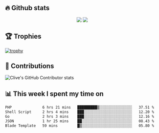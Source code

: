 ## &#128293; Github stats

<!-- GitHub Readme Streak Stats - https://github.com/DenverCoder1/github-readme-streak-stats -->
<p align="center">

<picture>
  <source 
    srcset="https://github-readme-stats.vercel.app/api?username=clivewalkden&count_private=true&show_icons=true&theme=darcula"
    media="(prefers-color-scheme: dark)"
  />
  <source
    srcset="https://github-readme-stats.vercel.app/api?username=clivewalkden&count_private=true&show_icons=true&theme=calm"
    media="(prefers-color-scheme: light), (prefers-color-scheme: no-preference)"
  />
  <img src="https://github-readme-stats.vercel.app/api?username=clivewalkden&count_private=true&show_icons=true&theme=darcula" />
</picture>

<a href="https://git.io/streak-stats" target="_blank">
  <img src="http://github-readme-streak-stats.herokuapp.com?user=clivewalkden&theme=darcula&date_format=j%20M%5B%20Y%5D" />
</a>

</p>

## &#127942; Trophies
[![trophy](https://github-profile-trophy.vercel.app/?username=clivewalkden&theme=onedark)](https://github.com/clivewalkden/github-profile-trophy)

## &#129309; Contributions
![Clive's GitHub Contributor stats](https://github-contributor-stats.vercel.app/api?username=clivewalkden)

## &#128202; This week I spent my time on
<!--START_SECTION:waka-->

```txt
PHP              6 hrs 21 mins   █████████▒░░░░░░░░░░░░░░░   37.51 %
Shell Script     2 hrs 4 mins    ███░░░░░░░░░░░░░░░░░░░░░░   12.20 %
Go               2 hrs 3 mins    ███░░░░░░░░░░░░░░░░░░░░░░   12.16 %
JSON             1 hr 25 mins    ██░░░░░░░░░░░░░░░░░░░░░░░   08.43 %
Blade Template   59 mins         █▒░░░░░░░░░░░░░░░░░░░░░░░   05.80 %
```

<!--END_SECTION:waka-->
